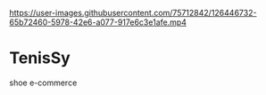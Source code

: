 

https://user-images.githubusercontent.com/75712842/126446732-65b72460-5978-42e6-a077-917e6c3e1afe.mp4

# TenisSy
shoe e-commerce
